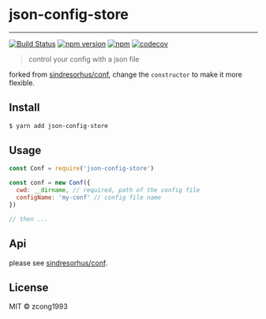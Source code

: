 # json-config-store

---

[![Build Status](https://img.shields.io/circleci/project/zcong1993/json-config-store/master.svg?style=flat)](https://circleci.com/gh/zcong1993/json-config-store) [![npm version](https://badge.fury.io/js/json-config-store.svg)](https://badge.fury.io/js/json-config-store) [![npm](https://img.shields.io/npm/dm/json-config-store.svg)](https://www.npmjs.com/package/json-config-store)
[![codecov](https://codecov.io/gh/zcong1993/json-config-store/branch/master/graph/badge.svg)](https://codecov.io/gh/zcong1993/json-config-store)

> control your config with a json file

forked from [sindresorhus/conf](https://github.com/sindresorhus/conf), change the `constructor` to make it more flexible.

## Install

```bash
$ yarn add json-config-store
```

## Usage

```js
const Conf = require('json-config-store')

const conf = new Conf({
  cwd: __dirname, // required, path of the config file
  configName: 'my-conf' // config file name
})

// then ...
```

## Api

please see [sindresorhus/conf](https://github.com/sindresorhus/conf).

## License

MIT &copy; zcong1993
